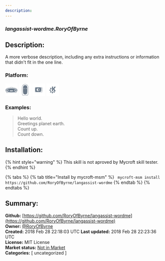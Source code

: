```yaml
---
description: 
---
```


### _langassist-wordme.RoryOfByrne_  
## Description:  
A more verbose description, including any extra instructions or
information that didn't fit in the one line.  
### Platform:  
 ![Mark I](../.gitbook/assets/mark-1-icon.png)  ![Mark II](../.gitbook/assets/mark-2-icon.png)  ![Picroft](../.gitbook/assets/picroft-icon.png)  ![plasmoid](../.gitbook/assets/kde.png)   
### Examples:  
> Hello world.  
> Greetings planet earth.  
> Count up.  
> Count down.  
  
## Installation:  
{% hint style="warning" %}
This skill is not aproved by Mycroft skill tester.
{% endhint %}
    
{% tabs %}
{% tab title="Install by mycroft-msm" %}
``` mycroft-msm install https://github.com/RoryOfByrne/langassist-wordme```
{% endtab %}
  {% endtabs %}
    
## Summary:  
**Github:** [https://github.com/RoryOfByrne/langassist-wordme](https://github.com/RoryOfByrne/langassist-wordme)  
**Owner:** [@RoryOfByrne](https://github.com/RoryOfByrne)  
**Created:** 2018 Feb 28 22:18:03 UTC  **Last updated:** 2018 Feb 28 22:23:36 UTC  
**License:** MIT License  
**Market status:** [Not in Market](https://market.mycroft.ai/skill/)  
**Categories:** [ uncategorized ]   
